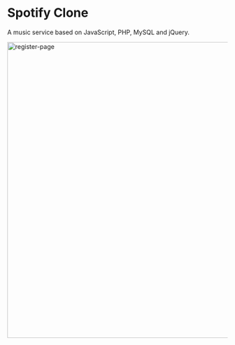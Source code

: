 # Spotify Clone

A music service based on JavaScript, PHP, MySQL and jQuery.

<img width="678" alt="register-page" src="https://user-images.githubusercontent.com/20265633/38656650-e4189782-3de9-11e8-818f-050b8864bb23.PNG">
